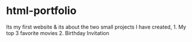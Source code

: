 # html-portfolio
Its my first website &amp; its about the two small projects I have created, 1. My top 3 favorite movies 2. Birthday Invitation
